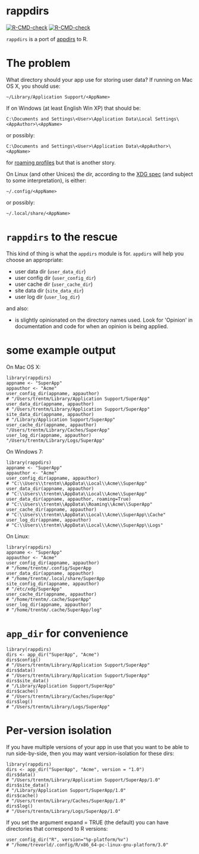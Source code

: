 # rappdirs

<!-- badges: start -->
[![R-CMD-check](https://github.com/r-lib/rappdirs/workflows/R-CMD-check/badge.svg)](https://github.com/r-lib/rappdirs/actions)
[![R-CMD-check](https://github.com/r-lib/rappdirs/workflows/R-CMD-check/badge.svg)](https://github.com/r-lib/rappdirs/actions)
<!-- badges: end -->

`rappdirs` is a port of [appdirs](https://github.com/ActiveState/appdirs) to R.

The problem
===========

What directory should your app use for storing user data? If running on
Mac OS X, you should use:

    ~/Library/Application Support/<AppName>

If on Windows (at least English Win XP) that should be:

    C:\Documents and Settings\<User>\Application Data\Local Settings\<AppAuthor>\<AppName>

or possibly:

    C:\Documents and Settings\<User>\Application Data\<AppAuthor>\<AppName>

for [roaming profiles][] but that is another story.

On Linux (and other Unices) the dir, according to the [XDG spec][] (and
subject to some interpretation), is either:

    ~/.config/<AppName>     

or possibly:

    ~/.local/share/<AppName>

`rappdirs` to the rescue
=======================

This kind of thing is what the `appdirs` module is for. `appdirs` will
help you choose an appropriate:

-   user data dir (`user_data_dir`)
-   user config dir (`user_config_dir`)
-   user cache dir (`user_cache_dir`)
-   site data dir (`site_data_dir`)
-   user log dir (`user_log_dir`)

and also:

-   is slightly opinionated on the directory names used. Look for
    'Opinion' in documentation and code for when an opinion is being
    applied.

some example output
===================

On Mac OS X:

    library(rappdirs)
    appname <- "SuperApp"
    appauthor <- "Acme"
    user_config_dir(appname, appauthor)
    # "/Users/trentm/Library/Application Support/SuperApp"
    user_data_dir(appname, appauthor)
    # "/Users/trentm/Library/Application Support/SuperApp"
    site_data_dir(appname, appauthor)
    # "/Library/Application Support/SuperApp"
    user_cache_dir(appname, appauthor)
    "/Users/trentm/Library/Caches/SuperApp"
    user_log_dir(appname, appauthor)
    "/Users/trentm/Library/Logs/SuperApp"

On Windows 7:

    library(rappdirs)
    appname <- "SuperApp"
    appauthor <- "Acme"
    user_config_dir(appname, appauthor)
    # "C:\\Users\\trentm\\AppData\\Local\\Acme\\SuperApp"
    user_data_dir(appname, appauthor)
    # "C:\\Users\\trentm\\AppData\\Local\\Acme\\SuperApp"
    user_data_dir(appname, appauthor, roaming=True)
    # "C:\\Users\\trentm\\AppData\\Roaming\\Acme\\SuperApp"
    user_cache_dir(appname, appauthor)
    # "C:\\Users\\trentm\\AppData\\Local\\Acme\\SuperApp\\Cache"
    user_log_dir(appname, appauthor)
    # "C:\\Users\\trentm\\AppData\\Local\\Acme\\SuperApp\\Logs"

On Linux:

    library(rappdirs)
    appname <- "SuperApp"
    appauthor <- "Acme"
    user_config_dir(appname, appauthor)
    # "/home/trentm/.config/SuperApp
    user_data_dir(appname, appauthor)
    # "/home/trentm/.local/share/SuperApp
    site_config_dir(appname, appauthor)
    # "/etc/xdg/SuperApp"
    user_cache_dir(appname, appauthor)
    # "/home/trentm/.cache/SuperApp"
    user_log_dir(appname, appauthor)
    # "/home/trentm/.cache/SuperApp/log"

`app_dir` for convenience
=========================

    library(rappdirs)
    dirs <- app_dir("SuperApp", "Acme")
    dirs$config()
    # "/Users/trentm/Library/Application Support/SuperApp"
    dirs$data()
    # "/Users/trentm/Library/Application Support/SuperApp"
    dirs$site_data()
    # "/Library/Application Support/SuperApp"
    dirs$cache()
    # "/Users/trentm/Library/Caches/SuperApp"
    dirs$log()
    # "/Users/trentm/Library/Logs/SuperApp"

Per-version isolation
=====================

If you have multiple versions of your app in use that you want to be
able to run side-by-side, then you may want version-isolation for these
dirs:

    library(rappdirs)
    dirs <- app_dir("SuperApp", "Acme", version = "1.0")
    dirs$data()
    # "/Users/trentm/Library/Application Support/SuperApp/1.0"
    dirs$site_data()
    # "/Library/Application Support/SuperApp/1.0"
    dirs$cache()
    # "/Users/trentm/Library/Caches/SuperApp/1.0"
    dirs$log()
    # "/Users/trentm/Library/Logs/SuperApp/1.0"

If you set the argument expand = TRUE (the default) you can have directories that correspond to R versions:

    user_config_dir("R", version="%p-platform/%v")
    # "/home/trevorld/.config/R/x86_64-pc-linux-gnu-platform/3.0"

  [roaming profiles]: http://bit.ly/9yl3b6
  [XDG spec]: http://standards.freedesktop.org/basedir-spec/basedir-spec-latest.html
